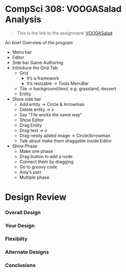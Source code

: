 CompSci 308: VOOGASalad Analysis
===================

> This is the link to the assignment: [VOOGASalad](http://www.cs.duke.edu/courses/compsci308/current/assign/04_voogasalad/)

An brief Overview of the program

- Menu bar
- Editor
- Side bar
Game Authoring
- Introduce the Grid Tab
  - Grid
    - It’s a framework
    - It’s resizable -> Tools MenuBar
  - Tile -> background/land, e.g. grassland, dessert
  - Entity
- Show side bar
  - Add entity -> Circle & Arrowman
  - Delete entity -> x
  - Say “Tile works the same way”
  - Show Editor
  - Drag Entity
  - Drag text -> o
  - Drag newly added image -> Circle/Arrowman
  - Talk about make them draggable inside Editor
- Show Phase
  - Make one phase
  - Drag button to add a node
  - Connect them by dragging
  - Go to groovy code
  - Amy’s part
  - Multiple phase




Design Review
=======

### Overall Design


### Your Design


### Flexibilty


### Alternate Designs


### Conclusions

